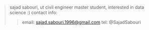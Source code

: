 > sajad sabouri, ut civil engineer master student, interested in data science :)
> contact info: 
  >> email: sajad.sabouri.1996@gmail.com
  >> tel: @SajadSabouri
